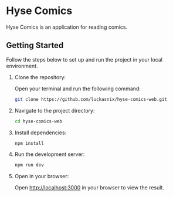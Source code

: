 # Hyse Comics

Hyse Comics is an application for reading comics.

## Getting Started

Follow the steps below to set up and run the project in your local environment.

1. Clone the repository:

    Open your terminal and run the following command:

    ```bash
    git clone https://github.com/luckasnix/hyse-comics-web.git
    ```

2. Navigate to the project directory:

    ```bash
    cd hyse-comics-web
    ```

3. Install dependencies:

    ```bash
    npm install
    ```

4. Run the development server:

    ```bash
    npm run dev
    ```

5. Open in your browser:

    Open [http://localhost:3000](http://localhost:3000) in your browser to view the result.
